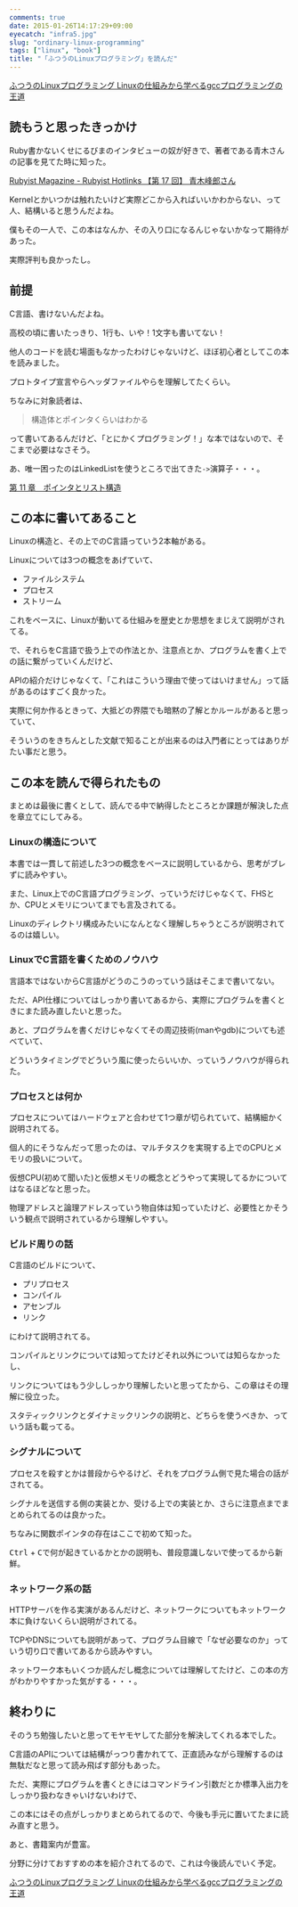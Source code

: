 ```yaml
---
comments: true
date: 2015-01-26T14:17:29+09:00
eyecatch: "infra5.jpg"
slug: "ordinary-linux-programming"
tags: ["linux", "book"]
title: "「ふつうのLinuxプログラミング」を読んだ"
---
```


<a href="http://www.amazon.co.jp/gp/product/4797328355/ref=as_li_tf_tl?ie=UTF8&camp=247&creative=1211&creativeASIN=4797328355&linkCode=as2&tag=unresolved-22">ふつうのLinuxプログラミング Linuxの仕組みから学べるgccプログラミングの王道</a><img src="http://ir-jp.amazon-adsystem.com/e/ir?t=unresolved-22&l=as2&o=9&a=4797328355" width="1" height="1" border="0" alt="" style="border:none !important; margin:0px !important; display: none;width:0;" />

## 読もうと思ったきっかけ

Ruby書かないくせにるびまのインタビューの奴が好きで、著者である青木さんの記事を見てた時に知った。

[Rubyist Magazine - Rubyist Hotlinks 【第 17 回】 青木峰郎さん](http://magazine.rubyist.net/?0017-Hotlinks#l7)

Kernelとかいつかは触れたいけど実際どこから入ればいいかわからない、って人、結構いると思うんだよね。

僕もその一人で、この本はなんか、その入り口になるんじゃないかなって期待があった。

実際評判も良かったし。

## 前提

C言語、書けないんだよね。

高校の頃に書いたっきり、1行も、いや！1文字も書いてない！

他人のコードを読む場面もなかったわけじゃないけど、ほぼ初心者としてこの本を読みました。

プロトタイプ宣言やらヘッダファイルやらを理解してたくらい。

ちなみに対象読者は、

> 構造体とポインタくらいはわかる

って書いてあるんだけど、「とにかくプログラミング！」な本ではないので、そこまで必要はなさそう。

あ、唯一困ったのはLinkedListを使うところで出てきた`->`演算子・・・。

[第 11 章　ポインタとリスト構造](http://www.is.titech.ac.jp/compview/clang/chap11.html)

## この本に書いてあること

Linuxの構造と、その上でのC言語っていう2本軸がある。

Linuxについては3つの概念をあげていて、

* ファイルシステム
* プロセス
* ストリーム

これをベースに、Linuxが動いてる仕組みを歴史とか思想をまじえて説明がされてる。

で、それらをC言語で扱う上での作法とか、注意点とか、プログラムを書く上での話に繋がっていくんだけど、

APIの紹介だけじゃなくて、「これはこういう理由で使ってはいけません」って話があるのはすごく良かった。

実際に何か作るときって、大抵どの界隈でも暗黙の了解とかルールがあると思っていて、

そういうのをきちんとした文献で知ることが出来るのは入門者にとってはありがたい事だと思う。

## この本を読んで得られたもの

まとめは最後に書くとして、読んでる中で納得したところとか課題が解決した点を章立てにしてみる。

### Linuxの構造について

本書では一貫して前述した3つの概念をベースに説明しているから、思考がブレずに読みやすい。

また、Linux上でのC言語プログラミング、っていうだけじゃなくて、FHSとか、CPUとメモリについてまでも言及されてる。

Linuxのディレクトリ構成みたいになんとなく理解しちゃうところが説明されてるのは嬉しい。

### LinuxでC言語を書くためのノウハウ

言語本ではないからC言語がどうのこうのっていう話はそこまで書いてない。

ただ、API仕様についてはしっかり書いてあるから、実際にプログラムを書くときにまた読み直したいと思った。

あと、プログラムを書くだけじゃなくてその周辺技術(manやgdb)についても述べていて、

どういうタイミングでどういう風に使ったらいいか、っていうノウハウが得られた。

### プロセスとは何か

プロセスについてはハードウェアと合わせて1つ章が切られていて、結構細かく説明されてる。

個人的にそうなんだって思ったのは、マルチタスクを実現する上でのCPUとメモリの扱いについて。

仮想CPU(初めて聞いた)と仮想メモリの概念とどうやって実現してるかについてはなるほどなと思った。

物理アドレスと論理アドレスっていう物自体は知っていたけど、必要性とかそういう観点で説明されているから理解しやすい。

### ビルド周りの話

C言語のビルドについて、

* プリプロセス
* コンパイル
* アセンブル
* リンク

にわけて説明されてる。

コンパイルとリンクについては知ってたけどそれ以外については知らなかったし、

リンクについてはもう少ししっかり理解したいと思ってたから、この章はその理解に役立った。

スタティックリンクとダイナミックリンクの説明と、どちらを使うべきか、っていう話も載ってる。

### シグナルについて

プロセスを殺すとかは普段からやるけど、それをプログラム側で見た場合の話がされてる。

シグナルを送信する側の実装とか、受ける上での実装とか、さらに注意点までまとめられてるのは良かった。

ちなみに関数ポインタの存在はここで初めて知った。

<kbd>Ctrl</kbd> + <kbd>C</kbd>で何が起きているかとかの説明も、普段意識しないで使ってるから新鮮。

### ネットワーク系の話

HTTPサーバを作る実演があるんだけど、ネットワークについてもネットワーク本に負けないくらい説明がされてる。

TCPやDNSについても説明があって、プログラム目線で「なぜ必要なのか」っていう切り口で書いてあるから読みやすい。

ネットワーク本もいくつか読んだし概念については理解してたけど、この本の方がわかりやすかった気がする・・・。

## 終わりに

そのうち勉強したいと思ってモヤモヤしてた部分を解決してくれる本でした。

C言語のAPIについては結構がっつり書かれてて、正直読みながら理解するのは無駄だなと思って読み飛ばす部分もあった。

ただ、実際にプログラムを書くときにはコマンドライン引数だとか標準入出力をしっかり扱わなきゃいけないわけで、

この本にはその点がしっかりまとめられてるので、今後も手元に置いてたまに読み直すと思う。

あと、書籍案内が豊富。

分野に分けておすすめの本を紹介されてるので、これは今後読んでいく予定。

<a href="http://www.amazon.co.jp/gp/product/4797328355/ref=as_li_tf_tl?ie=UTF8&camp=247&creative=1211&creativeASIN=4797328355&linkCode=as2&tag=unresolved-22">ふつうのLinuxプログラミング Linuxの仕組みから学べるgccプログラミングの王道</a><img src="http://ir-jp.amazon-adsystem.com/e/ir?t=unresolved-22&l=as2&o=9&a=4797328355" width="1" height="1" border="0" alt="" style="border:none !important; margin:0px !important; display: none;width:0;" />
